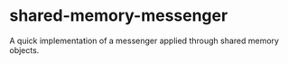 # shared-memory-messenger
A quick implementation of a messenger applied through shared memory objects.
